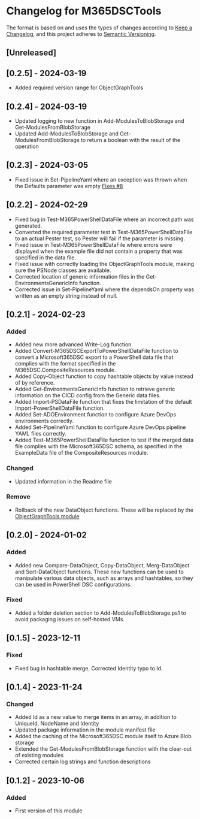 # Changelog for M365DSCTools

The format is based on and uses the types of changes according to [Keep a Changelog](https://keepachangelog.com/en/1.0.0/),
and this project adheres to [Semantic Versioning](https://semver.org/spec/v2.0.0.html).

## [Unreleased]

## [0.2.5] - 2024-03-19

- Added required version range for ObjectGraphTools

## [0.2.4] - 2024-03-19

- Updated logging to new function in Add-ModulesToBlobStorage and Get-ModulesFromBlobStorage
- Updated Add-ModulesToBlobStorage and Get-ModulesFromBlobStorage to return a boolean with
  the result of the operation

## [0.2.3] - 2024-03-05

- Fixed issue in Set-PipelineYaml where an exception was thrown when the Defaults
  parameter was empty [Fixes #8](https://github.com/ykuijs/M365DSCTools/issues/8)

## [0.2.2] - 2024-02-29

- Fixed bug in Test-M365PowerShellDataFile where an incorrect path was generated.
- Converted the required parameter test in Test-M365PowerShellDataFile to an actual Pester
  test, so Pester will fail if the parameter is missing.
- Fixed issue in Test-M365PowerShellDataFile where errors were displayed when the example
  file did not contain a property that was specified in the data file.
- Fixed issue with correctly loading the ObjectGraphTools module, making
  sure the PSNode classes are available.
- Corrected location of generic information files in the Get-EnvironmentsGenericInfo function.
- Corrected issue in Set-PipelineYaml where the dependsOn property was written as an empty
  string instead of null.

## [0.2.1] - 2024-02-23

### Added

- Added new more advanced Write-Log function.
- Added Convert-M365DSCExportToPowerShellDataFile function to convert a Microsoft365DSC export
  to a PowerShell data file that complies with the format specified in the M365DSC.CompositeResources
  module.
- Added Copy-Object function to copy hashtable objects by value instead of by reference.
- Added Get-EnvironmentsGenericInfo function to retrieve generic information on the CICD
  config from the Generic data files.
- Added Import-PSDataFile function that fixes the limitation of the default
  Import-PowerShellDataFile function.
- Added Set-ADOEnvironment function to configure Azure DevOps environments correctly.
- Added Set-PipelineYaml function to configure Azure DevOps pipeline YAML files correctly.
- Added Test-M365PowerShellDataFile function to test if the merged data file complies with the
  Microsoft365DSC schema, as specified in the ExampleData file of the CompositeResources module.

### Changed

- Updated information in the Readme file

### Remove

- Rollback of the new DataObject functions. These will be replaced by the [ObjectGraphTools module](https://www.powershellgallery.com/packages/ObjectGraphTools)

## [0.2.0] - 2024-01-02

### Added

- Added new Compare-DataObject, Copy-DataObject, Merg-DataObject and Sort-DataObject functions.
  These new functions can be used to manipulate various data objects, such as arrays and hashtables,
  so they can be used in PowerShell DSC configurations.

### Fixed

- Added a folder deletion section to Add-ModulesToBlobStorage.ps1 to avoid packaging issues on self-hosted VMs.

## [0.1.5] - 2023-12-11

### Fixed

- Fixed bug in hashtable merge. Corrected Identity typo to Id.

## [0.1.4] - 2023-11-24

### Changed

- Added Id as a new value to merge items in an array, in addition to UniqueId, NodeName and Identity
- Updated package information in the module manifest file
- Added the caching of the Microsoft365DSC module itself to Azure Blob storage
- Extended the Get-ModulesFromBlobStorage function with the clear-out of existing modules
- Corrected certain log strings and function descriptions

## [0.1.2] - 2023-10-06

### Added

- First version of this module
